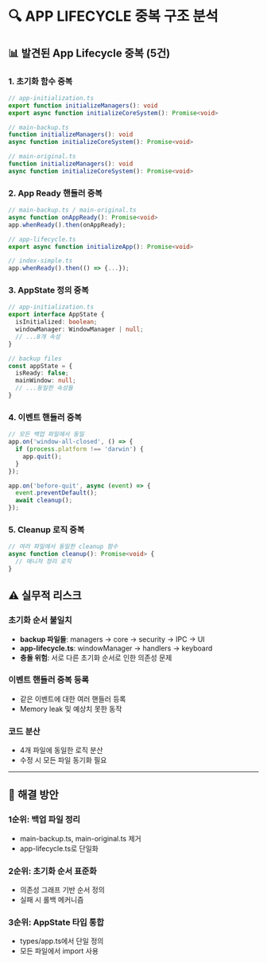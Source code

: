 # 🔍 **APP LIFECYCLE 중복 구조 분석**

## 📊 **발견된 App Lifecycle 중복 (5건)**

### **1. 초기화 함수 중복**
```typescript
// app-initialization.ts
export function initializeManagers(): void
export async function initializeCoreSystem(): Promise<void>

// main-backup.ts
function initializeManagers(): void
async function initializeCoreSystem(): Promise<void>

// main-original.ts  
function initializeManagers(): void
async function initializeCoreSystem(): Promise<void>
```

### **2. App Ready 핸들러 중복**
```typescript
// main-backup.ts / main-original.ts
async function onAppReady(): Promise<void>
app.whenReady().then(onAppReady);

// app-lifecycle.ts
export async function initializeApp(): Promise<void>

// index-simple.ts
app.whenReady().then(() => {...});
```

### **3. AppState 정의 중복**
```typescript
// app-initialization.ts
export interface AppState {
  isInitialized: boolean;
  windowManager: WindowManager | null;
  // ...8개 속성
}

// backup files
const appState = {
  isReady: false;
  mainWindow: null;
  // ...동일한 속성들
}
```

### **4. 이벤트 핸들러 중복**
```typescript
// 모든 백업 파일에서 동일
app.on('window-all-closed', () => {
  if (process.platform !== 'darwin') {
    app.quit();
  }
});

app.on('before-quit', async (event) => {
  event.preventDefault();
  await cleanup();
});
```

### **5. Cleanup 로직 중복**
```typescript
// 여러 파일에서 동일한 cleanup 함수
async function cleanup(): Promise<void> {
  // 매니저 정리 로직
}
```

## ⚠️ **실무적 리스크**

### **초기화 순서 불일치**
- **backup 파일들**: managers → core → security → IPC → UI
- **app-lifecycle.ts**: windowManager → handlers → keyboard
- **충돌 위험**: 서로 다른 초기화 순서로 인한 의존성 문제

### **이벤트 핸들러 중복 등록**
- 같은 이벤트에 대한 여러 핸들러 등록
- Memory leak 및 예상치 못한 동작

### **코드 분산**
- 4개 파일에 동일한 로직 분산
- 수정 시 모든 파일 동기화 필요

---

## 🔧 **해결 방안**

### **1순위: 백업 파일 정리**
- main-backup.ts, main-original.ts 제거
- app-lifecycle.ts로 단일화

### **2순위: 초기화 순서 표준화**
- 의존성 그래프 기반 순서 정의
- 실패 시 롤백 메커니즘

### **3순위: AppState 타입 통합**
- types/app.ts에서 단일 정의
- 모든 파일에서 import 사용
